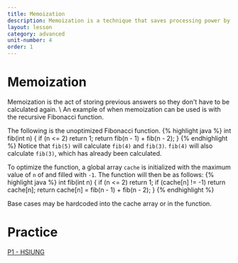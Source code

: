 ```yaml
---
title: Memoization
description: Memoization is a technique that saves processing power by caching function call results to avoid reprocessing. It is often used to speed up recursion.
layout: lesson
category: advanced
unit-number: 4
order: 1
---
```


# Memoization
Memoization is the act of storing previous answers so they don't have to be calculated again. \\
An example of when memoization can be used is with the recursive Fibonacci function.

The following is the unoptimized Fibonacci function.
{% highlight java %}
int fib(int n) {
	if (n <= 2)
		return 1;
	return fib(n - 1) + fib(n - 2);
}
{% endhighlight %}
Notice that `fib(5)` will calculate `fib(4)` and `fib(3)`. `fib(4)` will also calculate `fib(3)`, which has already been calculated.

To optimize the function, a global array `cache` is initialized with the maximum value of `n` of and filled with `-1`. The function will then be as follows:
{% highlight java %}
int fib(int n) {
	if (n <= 2)
		return 1;
	if (cache[n] != -1)
		return cache[n];
	return cache[n] = fib(n - 1) + fib(n - 2);
}
{% endhighlight %}

Base cases may be hardcoded into the cache array or in the function.

# Practice
[P1 - HSIUNG](https://dmoj.ca/problem/rgss1)
